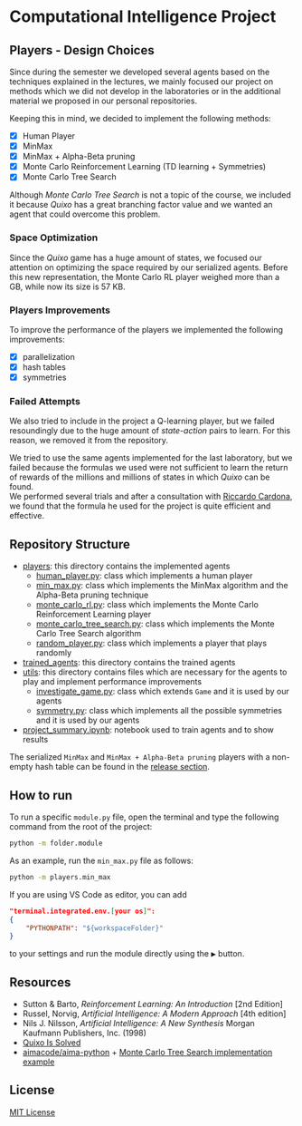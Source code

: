 # Computational Intelligence Project

## Players - Design Choices

Since during the semester we developed several agents based on the techniques explained in the lectures, we mainly focused our project on methods which we did not develop in the laboratories or in the additional material we proposed in our personal repositories.

Keeping this in mind, we decided to implement the following methods:
- [x] Human Player
- [x] MinMax
- [x] MinMax + Alpha-Beta pruning
- [x] Monte Carlo Reinforcement Learning (TD learning + Symmetries)
- [x] Monte Carlo Tree Search

Although _Monte Carlo Tree Search_ is not a topic of the course, we included it because _Quixo_ has a great branching factor value and we wanted an agent that could overcome this problem.

### Space Optimization

Since the _Quixo_ game has a huge amount of states, we focused our attention on optimizing the space required by our serialized agents. Before this new representation, the Monte Carlo RL player weighed more than a GB, while now its size is 57 KB.

### Players Improvements

To improve the performance of the players we implemented the following improvements:
- [x] parallelization
- [x] hash tables
- [x] symmetries

### Failed Attempts

We also tried to include in the project a Q-learning player, but we failed resoundingly due to the huge amount of _state-action_ pairs to learn. For this reason, we removed it from the repository.

We tried to use the same agents implemented for the last laboratory, but we failed because the formulas we used were not sufficient to learn the return of rewards of the millions and millions of states in which _Quixo_ can be found. \
We performed several trials and after a consultation with [Riccardo Cardona](https://github.com/Riden15/Computational-Intelligence), we found that the formula he used for the project is quite efficient and effective.

## Repository Structure

- [players](players): this directory contains the implemented agents
    - [human_player.py](players/human_player.py): class which implements a human player
    - [min_max.py](players/min_max.py): class which implements the MinMax algorithm and the Alpha-Beta pruning technique
    - [monte_carlo_rl.py](players/monte_carlo_rl.py): class which implements the Monte Carlo Reinforcement Learning player
    - [monte_carlo_tree_search.py](players/monte_carlo_tree_search.py): class which implements the Monte Carlo Tree Search algorithm
    - [random_player.py](players/random_player.py): class which implements a player that plays randomly
- [trained_agents](trained_agents): this directory contains the trained agents
- [utils](utils): this directory contains files which are necessary for the agents to play and implement performance improvements
    - [investigate_game.py](utils/investigate_game.py): class which extends `Game` and it is used by our agents 
    - [symmetry.py](utils/symmetry.py): class which implements all the possible symmetries and it is used by our agents
- [project_summary.ipynb](project_summary.ipynb): notebook used to train agents and to show results

The serialized `MinMax` and `MinMax + Alpha-Beta pruning` players with a non-empty hash table can be found in the [release section](https://github.com/FarInHeight/Computational-Intelligence-Project/releases/tag/v1.0.0).

## How to run

To run a specific `module.py` file, open the terminal and type the following command from the root of the project:
```bash
python -m folder.module
```
As an example, run the `min_max.py` file as follows:
```bash
python -m players.min_max
```

If you are using VS Code as editor, you can add 
```json
"terminal.integrated.env.[your os]": 
{
    "PYTHONPATH": "${workspaceFolder}"
}
```
to your settings and run the module directly using the <kbd>▶</kbd> button.

## Resources

* Sutton & Barto, _Reinforcement Learning: An Introduction_ [2nd Edition]
* Russel, Norvig, _Artificial Intelligence: A Modern Approach_ [4th edition]
* Nils J. Nilsson, _Artificial Intelligence: A New Synthesis_ Morgan Kaufmann Publishers, Inc. (1998)
* [Quixo Is Solved](https://arxiv.org/pdf/2007.15895.pdf)
* [aimacode/aima-python](https://github.com/aimacode/aima-python/tree/master) + [Monte Carlo Tree Search implementation example](https://github.com/aimacode/aima-python/blob/master/games4e.py#L178)

## License
[MIT License](LICENSE)